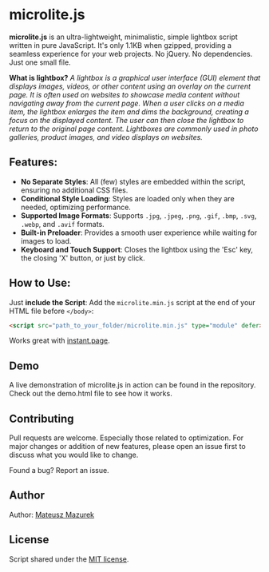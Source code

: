 # microlite.js

**microlite.js** is an ultra-lightweight, minimalistic, simple lightbox script written in pure JavaScript. It's only 1.1KB when gzipped, providing a seamless experience for your web projects. No jQuery. No dependencies. Just one small file.

**What is lightbox?** *A lightbox is a graphical user interface (GUI) element that displays images, videos, or other content using an overlay on the current page. It is often used on websites to showcase media content without navigating away from the current page. When a user clicks on a media item, the lightbox enlarges the item and dims the background, creating a focus on the displayed content. The user can then close the lightbox to return to the original page content. Lightboxes are commonly used in photo galleries, product images, and video displays on websites.*

## Features:
- **No Separate Styles**: All (few) styles are embedded within the script, ensuring no additional CSS files.
- **Conditional Style Loading**: Styles are loaded only when they are needed, optimizing performance.
- **Supported Image Formats**: Supports `.jpg`, `.jpeg`, `.png`, `.gif`, `.bmp`, `.svg`, `.webp`, and `.avif` formats.
- **Built-in Preloader**: Provides a smooth user experience while waiting for images to load.
- **Keyboard and Touch Support**: Closes the lightbox using the 'Esc' key, the closing 'X' button, or just by click.

## How to Use:
Just **include the Script**: Add the `microlite.min.js` script at the end of your HTML file before `</body>`:
```html
<script src="path_to_your_folder/microlite.min.js" type="module" defer></script>
```

Works great with [instant.page](https://github.com/instantpage/instant.page).

## Demo
A live demonstration of microlite.js in action can be found in the repository. Check out the demo.html file to see how it works.

## Contributing
Pull requests are welcome. Especially those related to optimization. For major changes or addition of new features, please open an issue first to discuss what you would like to change.

Found a bug? Report an issue.

## Author
Author: [Mateusz Mazurek](https://mateuszmazurek.pl/)

## License
Script shared under the [MIT license](LICENSE).
